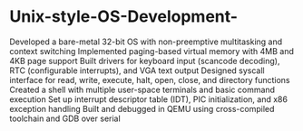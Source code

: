 # Unix-style-OS-Development-
Developed a bare-metal 32-bit OS with non-preemptive multitasking and context switching
Implemented paging-based virtual memory with 4MB and 4KB page support
Built drivers for keyboard input (scancode decoding), RTC (configurable interrupts), and VGA text output
Designed syscall interface for read, write, execute, halt, open, close, and directory functions
Created a shell with multiple user-space terminals and basic command execution
Set up interrupt descriptor table (IDT), PIC initialization, and x86 exception handling
Built and debugged in QEMU using cross-compiled toolchain and GDB over serial

